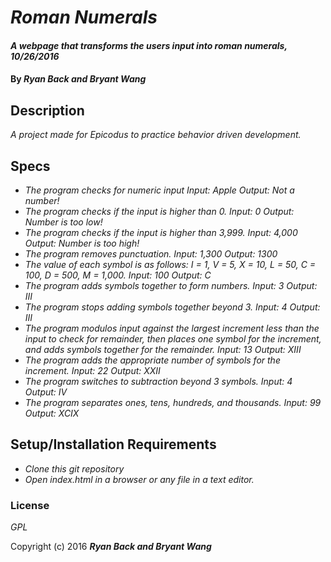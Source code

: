 # _Roman Numerals_

#### _A webpage that transforms the users input into roman numerals, 10/26/2016_

#### By _**Ryan Back and Bryant Wang**_

## Description

_A project made for Epicodus to practice behavior driven development._

## Specs

* _The program checks for numeric input
Input: Apple
Output: Not a number!_
* _The program checks if the input is higher than 0.
Input: 0
Output: Number is too low!_
* _The program checks if the input is higher than 3,999.
Input: 4,000
Output: Number is too high!_
* _The program removes punctuation.
Input: 1,300
Output: 1300_
* _The value of each symbol is as follows: I = 1, V = 5, X = 10, L = 50, C = 100, D = 500, M = 1,000.
Input: 100
Output: C_
* _The program adds symbols together to form numbers.
Input: 3
Output: III_
* _The program stops adding symbols together beyond 3.
Input: 4
Output: III_
* _The program modulos input against the largest increment less than the input to check for remainder, then places one symbol for the increment, and adds symbols together for the remainder.
Input: 13
Output: XIII_
* _The program adds the appropriate number of symbols for the increment.
Input: 22
Output: XXII_
* _The program switches to subtraction beyond 3 symbols.
Input: 4
Output: IV_
* _The program separates ones, tens, hundreds, and thousands.
Input: 99
Output: XCIX_

## Setup/Installation Requirements

* _Clone this git repository_
* _Open index.html in a browser or any file in a text editor._

### License

*GPL*

Copyright (c) 2016 **_Ryan Back and Bryant Wang_**

